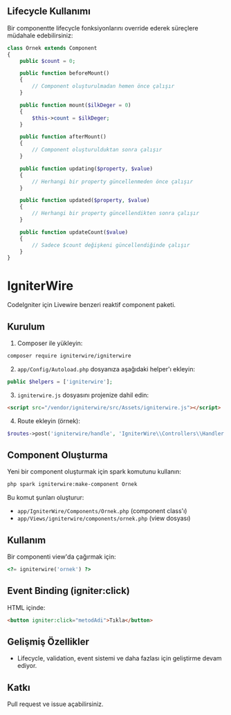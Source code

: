 ## Lifecycle Kullanımı

Bir componentte lifecycle fonksiyonlarını override ederek süreçlere müdahale edebilirsiniz:

```php
class Ornek extends Component
{
	public $count = 0;

	public function beforeMount()
	{
		// Component oluşturulmadan hemen önce çalışır
	}

	public function mount($ilkDeger = 0)
	{
		$this->count = $ilkDeger;
	}

	public function afterMount()
	{
		// Component oluşturulduktan sonra çalışır
	}

	public function updating($property, $value)
	{
		// Herhangi bir property güncellenmeden önce çalışır
	}

	public function updated($property, $value)
	{
		// Herhangi bir property güncellendikten sonra çalışır
	}

	public function updateCount($value)
	{
		// Sadece $count değişkeni güncellendiğinde çalışır
	}
}
```
# IgniterWire

CodeIgniter için Livewire benzeri reaktif component paketi.

## Kurulum

1. Composer ile yükleyin:

```bash
composer require igniterwire/igniterwire
```

2. `app/Config/Autoload.php` dosyanıza aşağıdaki helper'ı ekleyin:

```php
public $helpers = ['igniterwire'];
```

3. `igniterwire.js` dosyasını projenize dahil edin:

```html
<script src="/vendor/igniterwire/src/Assets/igniterwire.js"></script>
```

4. Route ekleyin (örnek):

```php
$routes->post('igniterwire/handle', 'IgniterWire\\Controllers\\Handler::handle');
```

## Component Oluşturma

Yeni bir component oluşturmak için spark komutunu kullanın:

```bash
php spark igniterwire:make-component Ornek
```

Bu komut şunları oluşturur:
- `app/IgniterWire/Components/Ornek.php` (component class'ı)
- `app/Views/igniterwire/components/ornek.php` (view dosyası)

## Kullanım

Bir componenti view'da çağırmak için:

```php
<?= igniterwire('ornek') ?>
```

## Event Binding (igniter:click)

HTML içinde:

```html
<button igniter:click="metodAdi">Tıkla</button>
```

## Gelişmiş Özellikler
- Lifecycle, validation, event sistemi ve daha fazlası için geliştirme devam ediyor.

## Katkı
Pull request ve issue açabilirsiniz.
